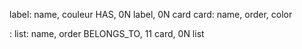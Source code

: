 label: name, couleur
HAS, 0N label, 0N card
card: name, order, color

:
list: name, order
BELONGS_TO, 11 card, 0N list